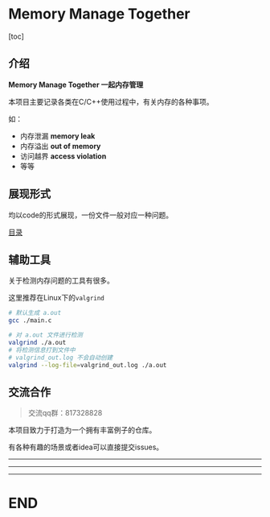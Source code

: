 # Memory Manage Together

[toc]

## 介绍
**Memory Manage Together 一起内存管理**

本项目主要记录各类在C/C++使用过程中，有关内存的各种事项。

如：

- 内存泄漏 **memory leak** 
- 内存溢出 **out of memory**
- 访问越界 **access violation**
- 等等



## 展现形式

均以code的形式展现，一份文件一般对应一种问题。

[目录](catalog/catalog.md)



## 辅助工具

关于检测内存问题的工具有很多。

这里推荐在Linux下的`valgrind`

```bash
# 默认生成 a.out
gcc ./main.c

# 对 a.out 文件进行检测 
valgrind ./a.out
# 将检测信息打到文件中
# valgrind_out.log 不会自动创建
valgrind --log-file=valgrind_out.log ./a.out
```



## 交流合作

> 交流qq群：817328828

本项目致力于打造为一个拥有丰富例子的仓库。

有各种有趣的场景或者idea可以直接提交issues。

---

---

---

# END